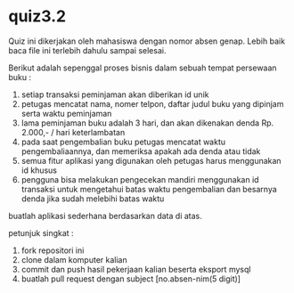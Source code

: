 quiz3.2
=======

Quiz ini dikerjakan oleh mahasiswa dengan nomor absen genap. Lebih baik baca file ini terlebih dahulu sampai selesai.

Berikut adalah sepenggal proses bisnis dalam sebuah tempat persewaan buku :

1. setiap transaksi peminjaman akan diberikan id unik
2. petugas mencatat nama, nomer telpon, daftar judul buku yang dipinjam serta waktu peminjaman
3. lama peminjaman buku adalah 3 hari, dan akan dikenakan denda Rp. 2.000,- / hari keterlambatan
4. pada saat pengembalian buku petugas mencatat waktu pengembaliaannya, dan memeriksa apakah ada denda atau tidak
5. semua fitur aplikasi yang digunakan oleh petugas harus menggunakan id khusus
6. pengguna bisa melakukan pengecekan mandiri menggunakan id transaksi untuk mengetahui batas waktu pengembalian dan besarnya denda jika sudah melebihi batas waktu

buatlah aplikasi sederhana berdasarkan data di atas.

petunjuk singkat :
1. fork repositori ini
2. clone dalam komputer kalian
3. commit dan push hasil pekerjaan kalian beserta eksport mysql
4. buatlah pull request dengan subject [no.absen-nim(5 digit)] 
